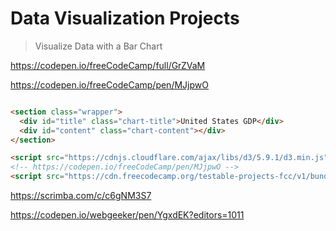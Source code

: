 # Data Visualization Projects

> Visualize Data with a Bar Chart

https://codepen.io/freeCodeCamp/full/GrZVaM

https://codepen.io/freeCodeCamp/pen/MJjpwO

```html

<section class="wrapper">
  <div id="title" class="chart-title">United States GDP</div>
  <div id="content" class="chart-content"></div>
</section>

<script src="https://cdnjs.cloudflare.com/ajax/libs/d3/5.9.1/d3.min.js" integrity="sha256-RtVUDWfx0vF5nrvHDYcQoWSPaOuQ0R8Rq9kUG2kSvH8=" crossorigin="anonymous"></script>
<!-- https://codepen.io/freeCodeCamp/pen/MJjpwO -->
<script src="https://cdn.freecodecamp.org/testable-projects-fcc/v1/bundle.js"></script>

```

https://scrimba.com/c/c6gNM3S7

https://codepen.io/webgeeker/pen/YgxdEK?editors=1011